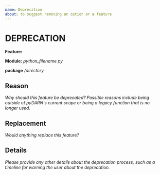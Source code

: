 ```yaml
---
name: Deprecation 
about: to suggest removing an option or a feature
---
```


# DEPRECATION 

**Feature:**

**Module:**  *python_filename.py*
 
**package** */directory*

## Reason

*Why should this feature be deprecated?  Possible reasons include being outside of pyDARN's current scope or being a legacy function that is no longer used.*

## Replacement

*Would anything replace this feature?*

## Details

*Please provide any other details about the deprecation process, such as a timeline for warning the user about the deprecation.*
